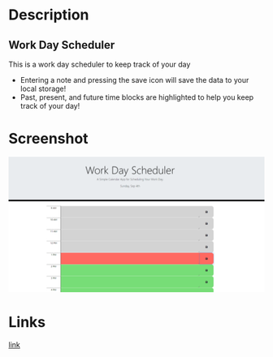 # Description

## Work Day Scheduler

This is a work day scheduler to keep track of your day
- Entering a note and pressing the save icon will save the data to your local storage!
- Past, present, and future time blocks are highlighted to help you keep track of your day!

# Screenshot
![screenshot](./assets/img/scheduler.png)

# Links
[link]()